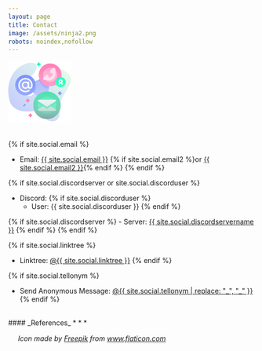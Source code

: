 ```yaml
---
layout: page
title: Contact
image: /assets/ninja2.png
robots: noindex,nofollow
---
```


![](/assets/ninja2.png)
<br>
<br>

{% if site.social.email %}
  - Email: <a href="mailto:{{ site.social.email }}"><span>{{ site.social.email }}</span></a> {% if site.social.email2 %}or <a href="mailto:{{ site.social.email2 }}"><span>{{ site.social.email2 }}</span></a>{% endif %}
{% endif %}

<!--{% if site.social.linkedin %}
  - LinkedIn: <a href="https://linkedin.com/in/{{ site.social.linkedin }}"><span>{{ site.social.linkedin }}</span></a>
{% endif %}-->

<!--{% if site.social.github %}
  - GitHub: <a href="https://github.com/{{ site.social.github }}"><span>{{ site.social.github }}</span></a>
{% endif %}-->

<!--{% if site.social.x %}
  - X: <a href="https://x.com/{{ site.social.x }}"><span>@{{ site.social.x }}</span></a>
{% endif %}-->

<!--{% if site.social.mastodon %}
  - Mastodon: <a href="{{ site.social.mastodon }}"><span>{{ site.social.mastodonhandle }}</span></a>
{% endif %}-->

{% if site.social.discordserver or site.social.discorduser %}
  - Discord:
  {% if site.social.discorduser %}
    - User: {{ site.social.discorduser }}
  {% endif %}

  {% if site.social.discordserver %}
    - Server: <a href="https://discord.gg/{{ site.social.discordserver }}"><span>{{ site.social.discordservername }}</span></a>
  {% endif %}
{% endif %}

<!--{% if site.social.wickrme %}
  - Wickr Me: {{ site.social.wickrme }}
{% endif %}-->

{% if site.social.linktree %}
  - Linktree: <a href="https://linktr.ee/{{ site.social.linktree }}"><span>@{{ site.social.linktree }}</span></a>
{% endif %}

{% if site.social.tellonym %}
  - Send Anonymous Message: <a href="https://tellonym.me/{{ site.social.tellonym }}"><span>@{{ site.social.tellonym | replace: "_", "\_" }}</span></a>
{% endif %}

<br>
#### _References_
* * *
<h6 style="text-transform: none; margin: 15px 0 0 20px;">Icon made by <a href="https://www.flaticon.com/authors/freepik">Freepik</a> from <a href="https://www.flaticon.com">www.flaticon.com</a></h6>
